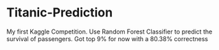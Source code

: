# Titanic-Prediction
My first Kaggle Competition.
Use Random Forest Classifier to predict the survival of passengers.
Got top 9% for now with a 80.38% correctness
